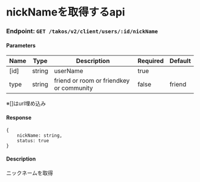 # nickNameを取得するapi

### Endpoint: `GET /takos/v2/client/users/:id/nickName`

#### Parameters

| Name | Type   | Description                              | Required | Default |
| ---- | ------ | ---------------------------------------- | -------- | ------- |
| [id] | string | userName                                 | true     |         |
| type | string | friend or room or friendkey or community | false    | friend  |

※[]はurl埋め込み

#### Response

```
{
    nickName: string,
    status: true
}
```

#### Description

ニックネームを取得
